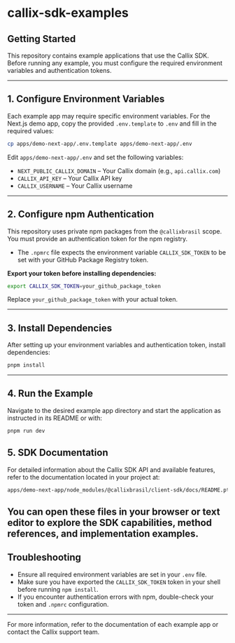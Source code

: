 # callix-sdk-examples

## Getting Started

This repository contains example applications that use the Callix SDK. Before running any example, you must configure the required environment variables and authentication tokens.

---

## 1. Configure Environment Variables

Each example app may require specific environment variables. For the Next.js demo app, copy the provided `.env.template` to `.env` and fill in the required values:

```bash
cp apps/demo-next-app/.env.template apps/demo-next-app/.env
```

Edit `apps/demo-next-app/.env` and set the following variables:

- `NEXT_PUBLIC_CALLIX_DOMAIN` – Your Callix domain (e.g., `api.callix.com`)
- `CALLIX_API_KEY` – Your Callix API key
- `CALLIX_USERNAME` – Your Callix username

---

## 2. Configure npm Authentication

This repository uses private npm packages from the `@callixbrasil` scope. You must provide an authentication token for the npm registry.

- The `.npmrc` file expects the environment variable `CALLIX_SDK_TOKEN` to be set with your GitHub Package Registry token.

**Export your token before installing dependencies:**

```bash
export CALLIX_SDK_TOKEN=your_github_package_token
```

Replace `your_github_package_token` with your actual token.

---

## 3. Install Dependencies

After setting up your environment variables and authentication token, install dependencies:

```bash
pnpm install
```

---

## 4. Run the Example

Navigate to the desired example app directory and start the application as instructed in its README or with:

```bash
pnpm run dev
```

## 5. SDK Documentation

For detailed information about the Callix SDK API and available features, refer to the documentation located in your project at:

```bash
apps/demo-next-app/node_modules/@callixbrasil/client-sdk/docs/README.pt-BR.md
```

You can open these files in your browser or text editor to explore the SDK capabilities, method references, and implementation examples.
---

## Troubleshooting

- Ensure all required environment variables are set in your `.env` file.
- Make sure you have exported the `CALLIX_SDK_TOKEN` token in your shell before running `npm install`.
- If you encounter authentication errors with npm, double-check your token and `.npmrc` configuration.

---

For more information, refer to the documentation of each example app or contact the Callix support team.

